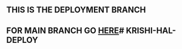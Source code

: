 ## THIS IS THE DEPLOYMENT BRANCH

## FOR MAIN BRANCH GO [HERE](https://github.com/Gladiator07/Harvestify)#   K R I S H I - H A L - D E P L O Y  
 